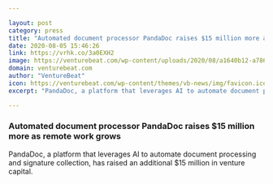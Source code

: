 ```yaml
---

layout: post
category: press
title: "Automated document processor PandaDoc raises $15 million more as remote work grows"
date: 2020-08-05 15:46:26
link: https://vrhk.co/3a0EXH2
image: https://venturebeat.com/wp-content/uploads/2020/08/a1640b12-a786-4f5b-b505-93dfec8e566b-e1596500191351.png?w=1200&strip=all
domain: venturebeat.com
author: "VentureBeat"
icon: https://venturebeat.com/wp-content/themes/vb-news/img/favicon.ico
excerpt: "PandaDoc, a platform that leverages AI to automate document processing and signature collection, has raised an additional $15 million in venture capital."

---
```


### Automated document processor PandaDoc raises $15 million more as remote work grows

PandaDoc, a platform that leverages AI to automate document processing and signature collection, has raised an additional $15 million in venture capital.